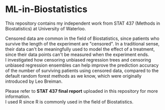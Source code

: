 # ML-in-Biostatistics
This repository contains my independent work from STAT 437 (Methods in Biostatistics) at University of Waterloo.    

Censored data are common in the field of Biostatistics, since patients who survive the length of the experiment are "censored". In a traditional sense, their data can't be meaningfully used to model the effect of a treatment, since their data points can't be measured when the experiment ends.     
I investigated how censoring unbiased regression trees and censoring unbiased regression ensembles can help improve the prediction accuracy of the number of surviving patients using censored data, compared to the default random forest methods as we know, which were originally introduced by Leo Breiman.      

Please refer to **STAT 437 final report** uploaded in this repository for more information.  
I used R since R is commonly used in the field of Biostatistics.   
